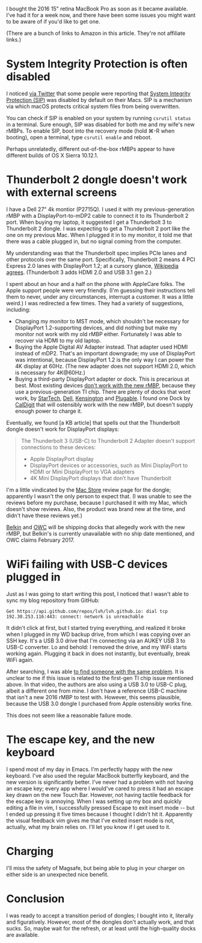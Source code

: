 <!--
.. title: 2016 rMBP caveats
.. slug: 2016-rmbp-caveats
.. date: 2016-11-22 07:49:16 UTC-08:00
.. tags:
.. category:
.. link:
.. description:
.. type: text
-->

I bought the 2016 15" retina MacBook Pro as soon as it became available. I've
had it for a week now, and there have been some issues you might want to be
aware of if you'd like to get one.

(There are a bunch of links to Amazon in this article. They're not affiliate
links.)

# System Integrity Protection is often disabled

I noticed [via Twitter][twitter-sip] that some people were reporting that [System Integrity
Protection (SIP)][sip] was disabled by default on their Macs. SIP is a mechanism via
which macOS protects critical system files from being overwritten.

You can check if SIP is enabled on your system by running `csrutil status` in a
terminal. Sure enough, SIP was disabled for both me and my wife's new rMBPs. To
enable SIP, boot into the recovery mode (hold ⌘-R when booting), open a
terminal, type `csrutil enable` and reboot.

Perhaps unrelatedly, different out-of-the-box rMBPs appear to have different
builds of OS X Sierra 10.12.1.

[twitter-sip]: https://twitter.com/schwa/status/799160866209828864
[sip]: https://en.wikipedia.org/wiki/System_Integrity_Protection

# Thunderbolt 2 dongle doesn't work with external screens

I have a Dell 27" 4k montior (P2715Q). I used it with my previous-generation
rMBP with a DisplayPort-to-mDP2 cable to connect it to its Thunderbolt 2 port.
When buying my laptop, it suggested I get a Thunderbolt 3 to Thunderbolt 2
dongle. I was expecting to get a Thunderbolt 2 port like the one on my previous
Mac. When I plugged it in to my monitor, it told me that there was a cable
plugged in, but no signal coming from the computer.

My understanding was that the Thunderbolt spec implies PCIe lanes and other
protocols over the same port. Specifically, Thunderbolt 2 means 4 PCI Express
2.0 lanes with DisplayPort 1.2; at a cursory glance, [Wikipedia agrees][tb].
(Thunderbolt 3 adds HDMI 2.0 and USB 3.1 gen 2.)

I spent about an hour and a half on the phone with AppleCare folks. The Apple
support people were very friendly. (I'm guessing their instructions tell them to
never, under any circumstances, interrupt a customer. It was a little weird.) I
was redirected a few times. They had a variety of suggestions, including:

* Changing my monitor to MST mode, which shouldn't be necessary for DisplayPort
  1.2-supporting devices, and did nothing but make my monitor not work with my old
  rMBP either. Fortunately I was able to recover via HDMI to my old laptop.
* Buying the Apple Digital AV Adapter instead. That adapter used HDMI instead of
  mDP2. That's an important downgrade; my use of DisplayPort was intentional,
  because DisplayPort 1.2 is the only way I can power the 4K display at 60Hz.
  (The new adapter does not support HDMI 2.0, which is necessary for 4K@60Hz.)
* Buying a third-party DisplayPort adapter or dock. This is precarious at best.
  Most existing devices [don't work with the new rMBP][incompat], because they
  use a previous-generation TI chip. There are plenty of docks that wont work,
  by [StarTech][startech], [Dell][dell], [Kensington][kensington]
  and [Plugable][plugable]. I found one Dock by [CalDigit][caldigit] that will
  ostensibly work with the new rMBP, but doesn't supply enough power to charge
  it.

Eventually, we found [a KB article] that spells out that the Thunderbolt dongle
doesn't work for DisplayPort displays:

> The Thunderbolt 3 (USB-C) to Thunderbolt 2 Adapter doesn't support connections to these devices:
>
> * Apple DisplayPort display
> * DisplayPort devices or accessories, such as Mini DisplayPort to HDMI or Mini DisplayPort to VGA adapters
> * 4K Mini DisplayPort displays that don’t have Thunderbolt

I'm a little vindicated by the [Mac Store][macstore] review page for the dongle;
apparently I wasn't the only person to expect that. (I was unable to see the
reviews before my purchase, because I purchased it with my Mac, which doesn't
show reviews. Also, the product was brand new at the time, and didn't have these
reviews yet.)

[Belkin][belkin] and [OWC][owc] will be shipping docks that allegedly work with
the new rMBP, but Belkin's is currently unavailable with no ship date mentioned,
and OWC claims February 2017.

[kb]: https://support.apple.com/en-us/HT207266
[incompat]: https://9to5mac.com/2016/11/03/2016-macbook-pro-thunderbolt-compatibility-issues/
[tb]: https://en.wikipedia.org/wiki/Thunderbolt_(interface)
[belkin]: http://www.belkin.com/us/p/P-F4U095/
[owc]: https://9to5mac.com/2016/11/03/owc-announces-thunderbolt-3-dock-adds-13-ports-of-legacy-io-to-the-new-macbook-pros-over-a-single-cable/
[startech]: https://www.amazon.com/StarTech-com-Thunderbolt-Dual-4K-Docking-Station
[dell]: https://www.amazon.com/Dell-Dock-WD15-Adapter-Type-C
[kensington]: https://www.amazon.com/Kensington-Delivery-DisplayPort-Microphone-K38231WW
[plugable]: https://www.amazon.com/Plugable-Display-Docking-Charging-Delivery
[caldigit]: https://www.amazon.com/CalDigit-USB-C-Docking-Station-DisplayPort
[macstore]: http://www.apple.com/shop/reviews/MMEL2AM/A/thunderbolt-3-usb-c-to-thunderbolt-2-adapter

# WiFi failing with USB-C devices plugged in

Just as I was going to start writing this post, I noticed that I wasn't able
to sync my blog repository from GitHub:

```
Get https://api.github.com/repos/lvh/lvh.github.io: dial tcp 192.30.253.116:443: connect: network is unreachable
```

It didn't click at first, but I started trying everything, and realized it broke
when I plugged in my WD backup drive, from which I was copying over an SSH key.
It's a USB 3.0 drive that I'm connecting via an AUKEY USB 3 to USB-C converter.
Lo and behold: I removed the drive, and my WiFi starts working again. Plugging
it back in does not instantly, but eventually, break WiFi again.

After searching, I was able [to find someone with the same problem][wifi-video].
It is unclear to me if this issue is related to the first-gen TI chip issue
mentioned above. In that video, the authors are also using a USB 3.0 to USB-C
plug, albeit a different one from mine. I don't have a reference USB-C machine
that isn't a new 2016 rMBP to test with. However, this seems plausible, because
the USB 3.0 dongle I purchased from Apple ostensibly works fine.

This does not seem like a reasonable failure mode.

[wifi-video]: https://www.youtube.com/watch?v=NYVjIjBMx6o

# The escape key, and the new keyboard

I spend most of my day in Emacs. I'm perfectly happy with the new keyboard. I've
also used the regular MacBook butterfly keyboard, and the new version is
significantly better. I've never had a problem with not having an escape key;
every app where I would've cared to press it had an escape key drawn on the new
Touch Bar. However, not having tactile feedback for the escape key is annoying.
When I was setting up my box and quickly editing a file in vim, I successfully
pressed Escape to exit insert mode -- but I ended up pressing it five times
because I thought I didn't hit it. Apparently the visual feedback vim gives me
that I've exited insert mode is not, actually, what my brain relies on. I'll let
you know if I get used to it.

# Charging

I'll miss the safety of Magsafe, but being able to plug in your charger on
either side is an unexpected nice benefit.

# Conclusion

I was ready to accept a transition period of dongles; I bought into it,
literally and figuratively. However, most of the dongles don't actually work,
and that sucks. So, maybe wait for the refresh, or at least until the
high-quality docks are available.
